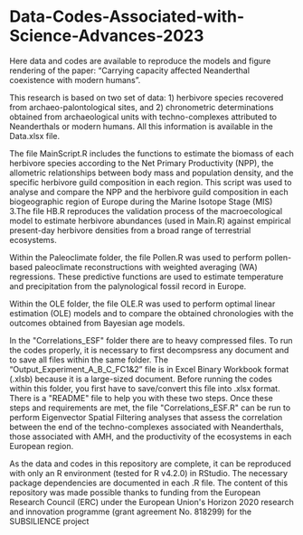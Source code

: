 # Data-Codes-Associated-with-Science-Advances-2023

Here data and codes are available to reproduce the models and figure rendering of the paper: “Carrying capacity affected Neanderthal coexistence with modern humans”.

This research is based on two set of data: 1) herbivore species recovered from archaeo-palontological sites, and 2) chronometric determinations obtained from archaeological units with techno-complexes attributed to Neanderthals or modern humans. All this information is available in the Data.xlsx file.

The file MainScript.R includes the functions to estimate the biomass of each herbivore species according to the Net Primary Productivity (NPP), the allometric relationships between body mass and population density, and the specific herbivore guild composition in each region. This script was used to analyse and compare the NPP and the herbivore guild composition in each biogeographic region of Europe during the Marine Isotope Stage (MIS) 3.The file HB.R reproduces the validation process of the macroecological model to estimate herbivore abundances (used in Main.R) against empirical present-day herbivore densities from a broad range of terrestrial ecosystems.

Within the Paleoclimate folder, the file Pollen.R was used to perform pollen-based paleoclimate reconstructions with weighted averaging (WA) regressions. These predictive functions are used to estimate temperature and precipitation from the palynological fossil record in Europe.

Within the OLE folder, the file OLE.R was used to perform optimal linear estimation (OLE) models and to compare the obtained chronologies with the outcomes obtained from Bayesian age models.

In the "Correlations_ESF" folder there are to heavy compressed files. To run the codes properly, it is necessary to first decompsress any document and to save all files within the same folder. The “Output_Experiment_A_B_C_FC1&2” file is in Excel Binary Workbook format (.xlsb) because it is a large-sized document. Before running the codes within this folder, you first have to save/convert this file into .xlsx format. There is a "README" file to help you with these two steps. Once these steps and requirements are met, the file "Correlations_ESF.R" can be run to perform Eigenvector Spatial Filtering analyses that assess the correlation between the end of the techno-complexes associated with Neanderthals, those associated with AMH, and the productivity of the ecosystems in each European region.

As the data and codes in this repository are complete, it can be reproduced with only an R environment (tested for R v4.2.0) in RStudio. The necessary package dependencies are documented in each .R file. The content of this repository was made possible thanks to funding from the European Research Council (ERC) under the European Union's Horizon 2020 research and innovation programme (grant agreement No. 818299) for the SUBSILIENCE project
